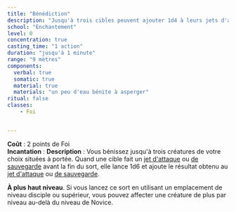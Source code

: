 ```yaml
---
title: "Bénédiction"
description: "Jusqu'à trois cibles peuvent ajouter 1d4 à leurs jets d'attaque et de sauvegarde."
school: "Enchantement"
level: 0
concentration: true
casting_time: "1 action"
duration: "jusqu'à 1 minute"
range: "9 mètres"
components:
  verbal: true
  somatic: true
  material: true
  materials: "un peu d'eau bénite à asperger"
ritual: false
classes:
    - Foi


---
```

**Coût** : 2 points de Foi  
**Incantation** : 
**Description** : Vous bénissez jusqu'à trois créatures de votre choix situées à portée. Quand une cible fait un [jet d'attaque](/combattre/#jets-d-attaque) ou [de sauvegarde](/utiliser-les-caracteristiques/#jets-de-sauvegarde) avant la fin du sort, elle lance 1d6 et ajoute le résultat obtenu au [jet d'attaque](/combattre/#jets-d-attaque) ou [de sauvegarde](/utiliser-les-caracteristiques/#jets-de-sauvegarde).

**À plus haut niveau**. Si vous lancez ce sort en utilisant un emplacement de niveau disciple ou supérieur, vous pouvez affecter une créature de plus par niveau au-delà du niveau de Novice.

